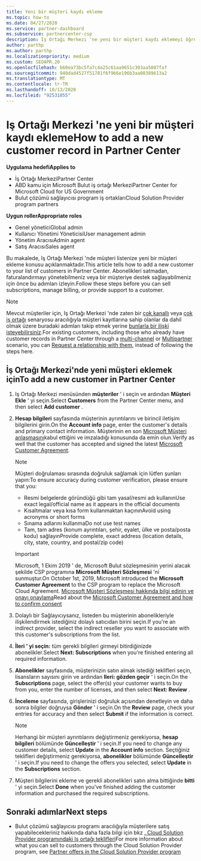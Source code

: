 ```yaml
---
title: Yeni bir müşteri kaydı ekleme
ms.topic: how-to
ms.date: 04/27/2020
ms.service: partner-dashboard
ms.subservice: partnercenter-csp
description: Iş Ortağı Merkezi 'ne yeni bir müşteri kaydı eklemeyi öğrenin. Ardından, müşteri aboneliklerini satabilir, faturalandırmayı yönetebilir veya müşteri desteği sağlayabilirsiniz.
author: parthp
ms.author: parthp
ms.localizationpriority: medium
ms.custom: SEOAPR.20
ms.openlocfilehash: b60ea73bc5fa7c4a25c61aa9651c303aa5087faf
ms.sourcegitcommit: 940dad4527f51781f6f966e196b3aa08389613a2
ms.translationtype: MT
ms.contentlocale: tr-TR
ms.lasthandoff: 10/13/2020
ms.locfileid: "92531855"
---
```

# <a name="how-to-add-a-new-customer-record-in-partner-center"></a><span data-ttu-id="616d9-104">Iş Ortağı Merkezi 'ne yeni bir müşteri kaydı ekleme</span><span class="sxs-lookup"><span data-stu-id="616d9-104">How to add a new customer record in Partner Center</span></span>

<span data-ttu-id="616d9-105">**Uygulama hedefi**</span><span class="sxs-lookup"><span data-stu-id="616d9-105">**Applies to**</span></span>

- <span data-ttu-id="616d9-106">İş Ortağı Merkezi</span><span class="sxs-lookup"><span data-stu-id="616d9-106">Partner Center</span></span>
- <span data-ttu-id="616d9-107">ABD kamu için Microsoft Bulut iş ortağı Merkezi</span><span class="sxs-lookup"><span data-stu-id="616d9-107">Partner Center for Microsoft Cloud for US Government</span></span>
- <span data-ttu-id="616d9-108">Bulut çözümü sağlayıcısı program iş ortakları</span><span class="sxs-lookup"><span data-stu-id="616d9-108">Cloud Solution Provider program partners</span></span>

<span data-ttu-id="616d9-109">**Uygun roller**</span><span class="sxs-lookup"><span data-stu-id="616d9-109">**Appropriate roles**</span></span>

- <span data-ttu-id="616d9-110">Genel yönetici</span><span class="sxs-lookup"><span data-stu-id="616d9-110">Global admin</span></span>
- <span data-ttu-id="616d9-111">Kullanıcı Yönetimi Yöneticisi</span><span class="sxs-lookup"><span data-stu-id="616d9-111">User management admin</span></span>
- <span data-ttu-id="616d9-112">Yönetim Aracısı</span><span class="sxs-lookup"><span data-stu-id="616d9-112">Admin agent</span></span>
- <span data-ttu-id="616d9-113">Satış Aracısı</span><span class="sxs-lookup"><span data-stu-id="616d9-113">Sales agent</span></span>

<span data-ttu-id="616d9-114">Bu makalede, Iş Ortağı Merkezi 'nde müşteri listenize yeni bir müşteri ekleme konusu açıklanmaktadır.</span><span class="sxs-lookup"><span data-stu-id="616d9-114">This article tells how to add a new customer to your list of customers in Partner Center.</span></span> <span data-ttu-id="616d9-115">Abonelikleri satmadan, faturalandırmayı yönetebilmeniz veya bir müşteriye destek sağlayabilmeniz için önce bu adımları izleyin.</span><span class="sxs-lookup"><span data-stu-id="616d9-115">Follow these steps before you can sell subscriptions, manage billing, or provide support to a customer.</span></span>

>[!NOTE]
><span data-ttu-id="616d9-116">Mevcut müşteriler için, Iş Ortağı Merkezi 'nde zaten bir [çok kanallı](multichannel.md) veya [çok iş ortağı](multipartner.md) senaryosu aracılığıyla müşteri kayıtlarına sahip olanlar da dahil olmak üzere buradaki adımları takip etmek yerine [bunlarla bir ilişki isteyebilirsiniz](request-a-relationship-with-a-customer.md).</span><span class="sxs-lookup"><span data-stu-id="616d9-116">For existing customers, including those who already have customer records in Partner Center through a [multi-channel](multichannel.md) or [Multipartner](multipartner.md) scenario, you can [Request a relationship with them](request-a-relationship-with-a-customer.md), instead of following the steps here.</span></span>

## <a name="to-add-a-new-customer-in-partner-center"></a><span data-ttu-id="616d9-117">İş Ortağı Merkezi'nde yeni müşteri eklemek için</span><span class="sxs-lookup"><span data-stu-id="616d9-117">To add a new customer in Partner Center</span></span>

1. <span data-ttu-id="616d9-118">Iş Ortağı Merkezi menüsünden **müşteriler** ' i seçin ve ardından **Müşteri Ekle** ' yi seçin.</span><span class="sxs-lookup"><span data-stu-id="616d9-118">Select **Customers** from the Partner Center menu, and then select **Add customer** .</span></span>

2. <span data-ttu-id="616d9-119">**Hesap bilgileri** sayfasında müşterinin ayrıntılarını ve birincil iletişim bilgilerini girin.</span><span class="sxs-lookup"><span data-stu-id="616d9-119">On the **Account info** page, enter the customer's details and primary contact information.</span></span> <span data-ttu-id="616d9-120">Müşterinin en son [Microsoft Müşteri anlaşmasını](agreements.md)kabul ettiğini ve imzaladığı konusunda da emin olun.</span><span class="sxs-lookup"><span data-stu-id="616d9-120">Verify as well that the customer has accepted and signed the latest [Microsoft Customer Agreement](agreements.md).</span></span>

   >[!NOTE]
   >
   ><span data-ttu-id="616d9-121">Müşteri doğrulaması sırasında doğruluk sağlamak için lütfen şunları yapın:</span><span class="sxs-lookup"><span data-stu-id="616d9-121">To ensure accuracy during customer verification, please ensure that you:</span></span>
   >
   >- <span data-ttu-id="616d9-122">Resmi belgelerde göründüğü gibi tam yasal/resmi adı kullanın</span><span class="sxs-lookup"><span data-stu-id="616d9-122">Use exact legal/official name as it appears in the official documents</span></span>
   >- <span data-ttu-id="616d9-123">Kısaltmalar veya kısa form kullanmaktan kaçının</span><span class="sxs-lookup"><span data-stu-id="616d9-123">Avoid using acronyms or short forms</span></span>
   >- <span data-ttu-id="616d9-124">Sınama adlarını kullanma</span><span class="sxs-lookup"><span data-stu-id="616d9-124">Do not use test names</span></span>
   >- <span data-ttu-id="616d9-125">Tam, tam adres (konum ayrıntıları, şehir, eyalet, ülke ve posta/posta kodu) sağlayın</span><span class="sxs-lookup"><span data-stu-id="616d9-125">Provide complete, exact address (location details, city, state, country, and postal/zip code)</span></span>

   >[!IMPORTANT]
   > <span data-ttu-id="616d9-126">Microsoft, 1 Ekim 2019 ' de, Microsoft Bulut sözleşmesinin yerini alacak şekilde CSP programına **Microsoft Müşteri Sözleşmesi** 'ni sunmuştur.</span><span class="sxs-lookup"><span data-stu-id="616d9-126">On October 1st, 2019, Microsoft introduced the **Microsoft Customer Agreement** to the CSP program to replace the Microsoft Cloud Agreement.</span></span> <span data-ttu-id="616d9-127">[Microsoft Müşteri Sözleşmesi hakkında bilgi edinin ve onayı onaylama](confirm-customer-agreement.md)</span><span class="sxs-lookup"><span data-stu-id="616d9-127">Read about the [Microsoft Customer Agreement and how to confirm consent](confirm-customer-agreement.md)</span></span>
  
3. <span data-ttu-id="616d9-128">Dolaylı bir Sağlayıcıysanız, listeden bu müşterinin abonelikleriyle ilişkilendirmek istediğiniz dolaylı satıcıdan birini seçin.</span><span class="sxs-lookup"><span data-stu-id="616d9-128">If you're an indirect provider, select the indirect reseller you want to associate with this customer's subscriptions from the list.</span></span>

4. <span data-ttu-id="616d9-129">**İleri ' yi seçin:** tüm gerekli bilgileri girmeyi bitirdiğinizde abonelikler.</span><span class="sxs-lookup"><span data-stu-id="616d9-129">Select **Next: Subscriptions** when you're finished entering all required information.</span></span>

5. <span data-ttu-id="616d9-130">**Abonelikler** sayfasında, müşterinizin satın almak istediği teklifleri seçin, lisansların sayısını girin ve ardından **Ileri: gözden geçir** ' i seçin.</span><span class="sxs-lookup"><span data-stu-id="616d9-130">On the **Subscriptions** page, select the offer(s) your customer wants to buy from you, enter the number of licenses, and then select **Next: Review** .</span></span>

6. <span data-ttu-id="616d9-131">**İnceleme** sayfasında, girişlerinizi doğruluk açısından denetleyin ve daha sonra bilgiler doğruysa **Gönder** ' i seçin.</span><span class="sxs-lookup"><span data-stu-id="616d9-131">On the **Review** page, check your entries for accuracy and then select **Submit** if the information is correct.</span></span>

   >[!NOTE]
   ><span data-ttu-id="616d9-132">Herhangi bir müşteri ayrıntılarını değiştirmeniz gerekiyorsa, **hesap bilgileri** bölümünde **Güncelleştir** ' i seçin.</span><span class="sxs-lookup"><span data-stu-id="616d9-132">If you need to change any customer details, select **Update** in the **Account info** section.</span></span> <span data-ttu-id="616d9-133">Seçtiğiniz teklifleri değiştirmeniz gerekiyorsa, **abonelikler** bölümünde **Güncelleştir** ' i seçin.</span><span class="sxs-lookup"><span data-stu-id="616d9-133">If you need to change the offers you selected, select **Update** in the **Subscriptions** section.</span></span>

7. <span data-ttu-id="616d9-134">Müşteri bilgilerini ekleme ve gerekli abonelikleri satın alma bittiğinde **bitti** ' yi seçin.</span><span class="sxs-lookup"><span data-stu-id="616d9-134">Select **Done** when you've finished adding the customer information and purchased the required subscriptions.</span></span>

## <a name="next-steps"></a><span data-ttu-id="616d9-135">Sonraki adımlar</span><span class="sxs-lookup"><span data-stu-id="616d9-135">Next steps</span></span>

- <span data-ttu-id="616d9-136">Bulut çözümü sağlayıcısı programı aracılığıyla müşterilere satış yapabilecekleriniz hakkında daha fazla bilgi için bkz [. Cloud Solution Provider programındaki Iş ortağı teklifleri](csp-offers.md)</span><span class="sxs-lookup"><span data-stu-id="616d9-136">For more information about what you can sell to customers through the Cloud Solution Provider program, see [Partner offers in the Cloud Solution Provider program](csp-offers.md)</span></span>

